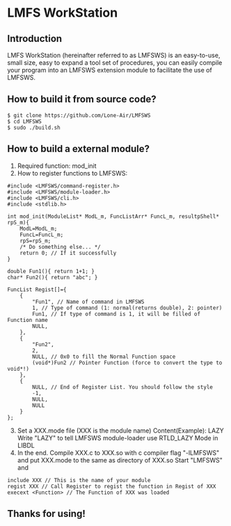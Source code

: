 # LMFS WorkStation

## Introduction

LMFS WorkStation (hereinafter referred to as LMFSWS) is an easy-to-use, small size, easy to expand a tool set of procedures, you can easily compile your program into an LMFSWS extension module to facilitate the use of LMFSWS.

## How to build it from source code?
```
$ git clone https://github.com/Lone-Air/LMFSWS
$ cd LMFSWS
$ sudo ./build.sh
```
## How to build a external module?

1. Required function: mod_init
2. How to register functions to LMFSWS:
```
#include <LMFSWS/command-register.h>
#include <LMFSWS/module-loader.h>
#include <LMFSWS/cli.h>
#include <stdlib.h>

int mod_init(ModuleList* ModL_m, FuncListArr* FuncL_m, resultpShell* rpS_m){
    ModL=ModL_m;
    FuncL=FuncL_m;
    rpS=rpS_m;
    /* Do something else... */
    return 0; // If it successfully
}

double Fun1(){ return 1+1; }
char* Fun2(){ return "abc"; }

FuncList Regist[]={
    {
        "Fun1", // Name of command in LMFSWS
        1, // Type of command (1: normal(returns double), 2: pointer)
        Fun1, // If type of command is 1, it will be filled of Function name
        NULL, 
    },
    {
        "Fun2",
        2,
        NULL, // 0x0 to fill the Normal Function space
        (void*)Fun2 // Pointer Function (force to convert the type to void*!)
    },
    {
        NULL, // End of Register List. You should follow the style
        -1,
        NULL,
        NULL
    }
};
```
3. Set a XXX.mode file (XXX is the module name)
    Content(Example):
        LAZY
    Write "LAZY" to tell LMFSWS module-loader use RTLD_LAZY Mode in LIBDL
4. In the end. Compile XXX.c to XXX.so with c compiler flag "-lLMFSWS" and put XXX.mode to the same as directory of XXX.so
   Start "LMFSWS" and
```
include XXX // This is the name of your module
regist XXX // Call Register to regist the function in Regist of XXX
execext <Function> // The Function of XXX was loaded
```

## Thanks for using!

